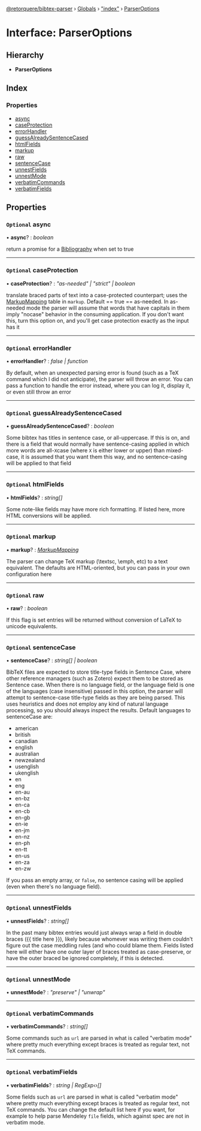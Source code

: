 [@retorquere/bibtex-parser](../README.md) › [Globals](../globals.md) › ["index"](../modules/_index_.md) › [ParserOptions](_index_.parseroptions.md)

# Interface: ParserOptions

## Hierarchy

* **ParserOptions**

## Index

### Properties

* [async](_index_.parseroptions.md#optional-async)
* [caseProtection](_index_.parseroptions.md#optional-caseprotection)
* [errorHandler](_index_.parseroptions.md#optional-errorhandler)
* [guessAlreadySentenceCased](_index_.parseroptions.md#optional-guessalreadysentencecased)
* [htmlFields](_index_.parseroptions.md#optional-htmlfields)
* [markup](_index_.parseroptions.md#optional-markup)
* [raw](_index_.parseroptions.md#optional-raw)
* [sentenceCase](_index_.parseroptions.md#optional-sentencecase)
* [unnestFields](_index_.parseroptions.md#optional-unnestfields)
* [unnestMode](_index_.parseroptions.md#optional-unnestmode)
* [verbatimCommands](_index_.parseroptions.md#optional-verbatimcommands)
* [verbatimFields](_index_.parseroptions.md#optional-verbatimfields)

## Properties

### `Optional` async

• **async**? : *boolean*

return a promise for a [Bibliography](_index_.bibliography.md) when set to true

___

### `Optional` caseProtection

• **caseProtection**? : *"as-needed" | "strict" | boolean*

translate braced parts of text into a case-protected counterpart; uses the [MarkupMapping](_index_.markupmapping.md) table in `markup`. Default == true == as-needed.
In as-needed mode the parser will assume that words that have capitals in them imply "nocase" behavior in the consuming application. If you don't want this, turn this option on, and you'll get
case protection exactly as the input has it

___

### `Optional` errorHandler

• **errorHandler**? : *false | function*

By default, when an unexpected parsing error is found (such as a TeX command which I did not anticipate), the parser will throw an error. You can pass a function to handle the error instead,
where you can log it, display it, or even still throw an error

___

### `Optional` guessAlreadySentenceCased

• **guessAlreadySentenceCased**? : *boolean*

Some bibtex has titles in sentence case, or all-uppercase. If this is on, and there is a field that would normally have sentence-casing applied in which more words are all-`X`case
(where `X` is either lower or upper) than mixed-case, it is assumed that you want them this way, and no sentence-casing will be applied to that field

___

### `Optional` htmlFields

• **htmlFields**? : *string[]*

Some note-like fields may have more rich formatting. If listed here, more HTML conversions will be applied.

___

### `Optional` markup

• **markup**? : *[MarkupMapping](_index_.markupmapping.md)*

The parser can change TeX markup (\textsc, \emph, etc) to a text equivalent. The defaults are HTML-oriented, but you can pass in your own configuration here

___

### `Optional` raw

• **raw**? : *boolean*

If this flag is set entries will be returned without conversion of LaTeX to unicode equivalents.

___

### `Optional` sentenceCase

• **sentenceCase**? : *string[] | boolean*

BibTeX files are expected to store title-type fields in Sentence Case, where other reference managers (such as Zotero) expect them to be stored as Sentence case. When there is no language field, or the language field
is one of the languages (case insensitive) passed in this option, the parser will attempt to sentence-case title-type fields as they are being parsed. This uses heuristics and does not employ any kind of natural
language processing, so you should always inspect the results. Default languages to sentenceCase are:

- american
- british
- canadian
- english
- australian
- newzealand
- usenglish
- ukenglish
- en
- eng
- en-au
- en-bz
- en-ca
- en-cb
- en-gb
- en-ie
- en-jm
- en-nz
- en-ph
- en-tt
- en-us
- en-za
- en-zw

If you pass an empty array, or `false`, no sentence casing will be applied (even when there's no language field).

___

### `Optional` unnestFields

• **unnestFields**? : *string[]*

In the past many bibtex entries would just always wrap a field in double braces ({{ title here }}), likely because whomever was writing them couldn't figure out the case meddling rules (and who could
blame them. Fields listed here will either have one outer layer of braces treated as case-preserve, or have the outer braced be ignored completely, if this is detected.

___

### `Optional` unnestMode

• **unnestMode**? : *"preserve" | "unwrap"*

___

### `Optional` verbatimCommands

• **verbatimCommands**? : *string[]*

Some commands such as `url` are parsed in what is called "verbatim mode" where pretty much everything except braces is treated as regular text, not TeX commands.

___

### `Optional` verbatimFields

• **verbatimFields**? : *string | RegExp‹›[]*

Some fields such as `url` are parsed in what is called "verbatim mode" where pretty much everything except braces is treated as regular text, not TeX commands. You can change the default list here if you want,
for example to help parse Mendeley `file` fields, which against spec are not in verbatim mode.
